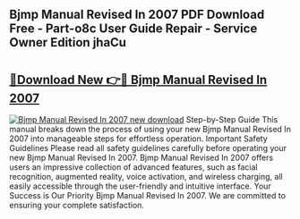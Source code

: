 ## Bjmp Manual Revised In 2007 PDF Download Free - Part-o8c User Guide Repair - Service Owner Edition jhaCu

# <h2><a href="http://bc6543.oget.top/?id=Bjmp+Manual+Revised+In+2007">🔗Download New 👉🔴 Bjmp Manual Revised In 2007</a></h2>

[![Bjmp Manual Revised In 2007 new download](https://i.imgur.com/5g1atiW.png)](http://bc6543.oget.top/?id=Bjmp+Manual+Revised+In+2007)
Step-by-Step Guide This manual breaks down the process of using your new Bjmp Manual Revised In 2007 into manageable steps for effortless operation. Important Safety Guidelines Please read all safety guidelines carefully before operating your new Bjmp Manual Revised In 2007. Bjmp Manual Revised In 2007 offers users an impressive collection of advanced features, such as facial recognition, augmented reality, voice activation, and wireless charging, all easily accessible through the user-friendly and intuitive interface. Your Success is Our Priority Bjmp Manual Revised In 2007. We are committed to ensuring your complete satisfaction.
